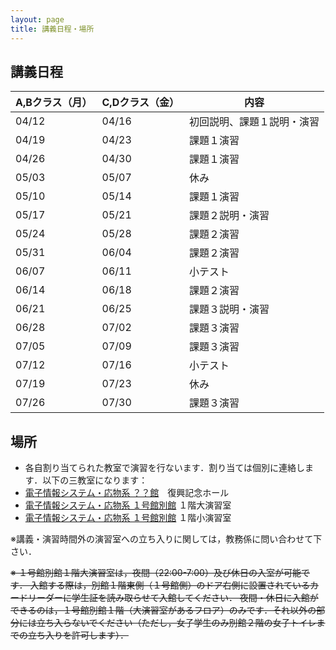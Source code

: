 ```yaml
---
layout: page
title: 講義日程・場所
---
```


## 講義日程
 
| A,Bクラス（月） | C,Dクラス（金） | 内容 |
| --- | --- | --- |
| 04/12 | 04/16 | 初回説明、課題１説明・演習 |
| 04/19 | 04/23 | 課題１演習 |
| 04/26 | 04/30 | 課題１演習 |
| 05/03 | 05/07 | 休み |
| 05/10 | 05/14 | 課題１演習 |
| 05/17 | 05/21 | 課題２説明・演習 |
| 05/24 | 05/28 | 課題２演習 |
| 05/31 | 06/04 | 課題２演習 |
| 06/07 | 06/11 | 小テスト |
| 06/14 | 06/18 | 課題２演習 |
| 06/21 | 06/25 | 課題３説明・演習 |
| 06/28 | 07/02 | 課題３演習 |
| 07/05 | 07/09 | 課題３演習 |
| 07/12 | 07/16 | 小テスト |
| 07/19 | 07/23 | 休み |
| 07/26 | 07/30 | 課題３演習 |


## 場所

+ 各自割り当てられた教室で演習を行ないます．割り当ては個別に連絡します．以下の三教室になります：
+ [電子情報システム・応物系 ？？館]()　復興記念ホール
+ [電子情報システム・応物系 １号館別館](http://www.eng.tohoku.ac.jp/map/?menu=campus&area=d&build=11) １階大演習室
+ [電子情報システム・応物系 １号館別館](http://www.eng.tohoku.ac.jp/map/?menu=campus&area=d&build=11) １階小演習室

※講義・演習時間外の演習室への立ち入りに関しては，教務係に問い合わせて下さい．

~~※ １号館別館１階大演習室は，夜間（22:00-7:00）及び休日の入室が可能です．
入館する際は，別館１階東側（１号館側）のドア右側に設置されているカードリーダーに学生証を読み取らせて入館してください．
夜間・休日に入館ができるのは，１号館別館１階（大演習室があるフロア）のみです．それ以外の部分には立ち入らないでください（ただし，女子学生のみ別館２階の女子トイレまでの立ち入りを許可します）．~~
